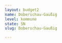 ```yaml
---
layout: budget2
name: Doberschau-Gaußig
level: kommune
state: SN
slug: Doberschau-Gaußig

---
```



